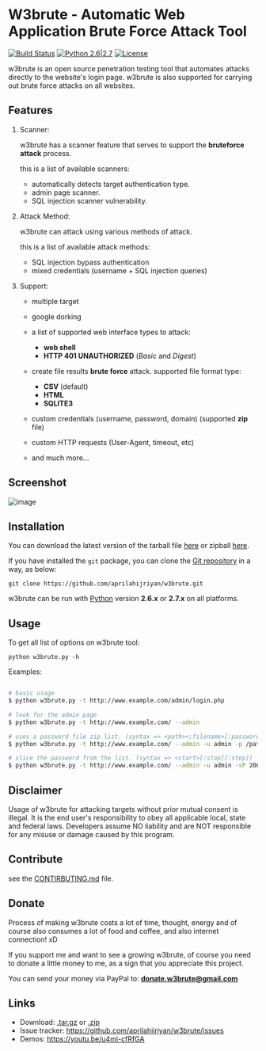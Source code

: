# W3brute - Automatic Web Application Brute Force Attack Tool 

[![Build Status](https://travis-ci.com/aprilahijriyan/w3brute.svg?branch=master)](https://travis-ci.com/aprilahijriyan/w3brute) [![Python 2.6|2.7](https://img.shields.io/badge/python-2.6|2.7-yellow.svg)](https://www.python.org/downloads/) [![License](https://img.shields.io/badge/license-LGPLv3-green.svg)](https://raw.githubusercontent.com/aprilahijriyan/w3brute/master/LICENSE)

w3brute is an open source penetration testing tool that automates attacks directly to the website's login page. w3brute is also supported for carrying out brute force attacks on all websites.

Features
--------

1. Scanner:

   w3brute has a scanner feature that serves to support the **bruteforce attack** process.
   
   this is a list of available scanners:

   * automatically detects target authentication type.
   * admin page scanner.
   * SQL injection scanner vulnerability.

2. Attack Method:

   w3brute can attack using various methods of attack.
   
   this is a list of available attack methods:

   * SQL injection bypass authentication
   * mixed credentials (username + SQL injection queries)

3. Support:

   * multiple target
   * google dorking
   * a list of supported web interface types to attack:
      + **web shell**
      + **HTTP 401 UNAUTHORIZED** (*Basic* and *Digest*)

   * create file results **brute force** attack. supported file format type: 
      + **CSV** (default)
      + **HTML**
      + **SQLITE3**

   * custom credentials (username, password, domain) (supported **zip** file) 
   * custom HTTP requests (User-Agent, timeout, etc)
   * and much more...


Screenshot
----------

![image](https://github.com/aprilahijriyan/w3brute/blob/master/screenshot.jpg)


Installation
------------

You can download the latest version of the tarball file [here](https://github.com/aprilahijriyan/w3brute/tarball/master) or zipball [here](https://github.com/aprilahijriyan/w3brute/zipball/master).

If you have installed the `git` package, you can clone the [Git repository](https://github.com/aprilahijriyan/w3brute) in a way, as below: 

    git clone https://github.com/aprilahijriyan/w3brute.git

w3brute can be run with [Python](https://www.python.org/downloads/) version __2.6.x__ or __2.7.x__ on all platforms.


Usage
-----

To get all list of options on w3brute tool:

    python w3brute.py -h

Examples:

```bash

# basic usage
$ python w3brute.py -t http://www.example.com/admin/login.php

# look for the admin page
$ python w3brute.py -t http://www.example.com/ --admin

# uses a password file zip list. (syntax => <path><;filename>[:password])
$ python w3brute.py -t http://www.example.com/ --admin -u admin -p /path/to/file.zip;filename.txt # (if the file is encrypted: /path/to/file.zip;filename.txt:password)

# slice the password from the list. (syntax => <start>[:stop][:step])
$ python w3brute.py -t http://www.example.com/ --admin -u admin -sP 20000

```

Disclaimer
----------

Usage of w3brute for attacking targets without prior mutual consent is illegal. 
It is the end user's responsibility to obey all applicable local, state and federal laws. 
Developers assume NO liability and are NOT responsible for any misuse or damage caused by this program.


Contribute
----------

see the [CONTIRBUTING.md](https://github.com/aprilahijriyan/w3brute/blob/master/doc/CONTRIBUTING.md) file.


Donate
------

Process of making w3brute costs a lot of time, thought, energy and of course also consumes a lot of food and coffee, and also internet connection! xD

If you support me and want to see a growing w3brute, of course you need to donate a little money to me, as a sign that you appreciate this project.

You can send your money via PayPal to: **donate.w3brute@gmail.com**


Links
-----

* Download: [.tar.gz](https://github.com/aprilahijriyan/w3brute/tarball/master) or [.zip](https://github.com/aprilahijriyan/w3brute/zipball/master)
* Issue tracker: https://github.com/aprilahijriyan/w3brute/issues
* Demos: https://youtu.be/u4mi-cfRfGA
